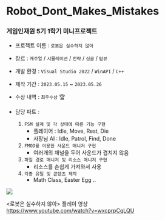 # Robot_Dont_Makes_Mistakes
### 게임인재원 5기 1학기 미니프로젝트

* 프로젝트 이름 : `로봇은 실수하지 않아`  
* 장르 : `캐주얼` / `시뮬레이션` / `전략` / `싱글` / `탑뷰`  
* 개발 환경 : `Visual Studio 2022` / `WinAPI` / `C++`
* 제작 기간 : `2023.05.15` ~ `2023.05.26`  
* 수상 내역 : `최우수상` 🏆

* 담당 파트 :
  1. `FSM 설계 및 각 상태에 따른 기능 구현`
     - 플레이어 : Idle, Move, Rest, Die
     - 사장님 AI : Idle, Patrol, Find, Done
  3. `FMOD를 이용한 사운드 매니저 구현`
     - 여러개의 채널을 두어 사운드가 겹치지 않음
  4. `파일 경로 매니저 및 리소스 매니저 구현`
     - 리소스를 손쉽게 가져와서 사용
  6. `각종 유틸 및 콘텐츠 제작`
     - Math Class, Easter Egg ..

![](https://github.com/joonyle99/Robot_Dont_Makes_Mistakes/assets/67359781/8b811a04-b2e4-4464-918e-2562019290de)

&lt;로봇은 실수하지 않아> 플레이 영상  
<https://www.youtube.com/watch?v=wxcprpCqLQU>
